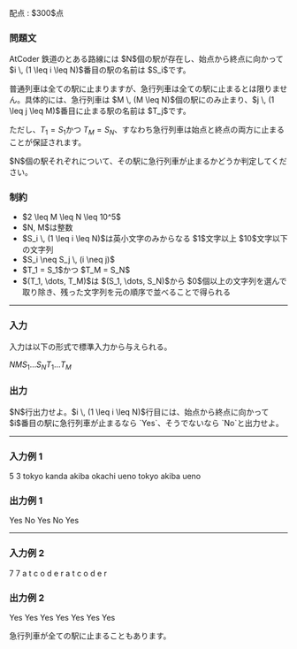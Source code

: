 
<div>

<span>

<span>

<p>
配点 : $300$点
</p>

<div>

<section>

### **問題文**

<p>
AtCoder 鉄道のとある路線には $N$個の駅が存在し、始点から終点に向かって $i \, (1 \leq i \leq N)$番目の駅の名前は $S_i$です。
</p>

<p>
普通列車は全ての駅に止まりますが、急行列車は全ての駅に止まるとは限りません。具体的には、急行列車は $M \, (M \leq N)$個の駅にのみ止まり、$j \, (1 \leq j \leq M)$番目に止まる駅の名前は $T_j$です。

ただし、$T_1 = S_1$かつ $T_M = S_N$、すなわち急行列車は始点と終点の両方に止まることが保証されます。
</p>

<p>
$N$個の駅それぞれについて、その駅に急行列車が止まるかどうか判定してください。
</p>

</section>

</div>

<div>

<section>

### **制約**

<ul>

<li>
$2 \leq M \leq N \leq 10^5$
</li>

<li>
$N, M$は整数
</li>

<li>
$S_i \, (1 \leq i \leq N)$は英小文字のみからなる $1$文字以上 $10$文字以下の文字列
</li>

<li>
$S_i \neq S_j \, (i \neq j)$
</li>

<li>
$T_1 = S_1$かつ $T_M = S_N$
</li>

<li>
$(T_1, \dots, T_M)$は $(S_1, \dots, S_N)$から $0$個以上の文字列を選んで取り除き、残った文字列を元の順序で並べることで得られる
</li>

</ul>

</section>

</div>

---

<div>

<div>

<section>

### **入力**

<p>
入力は以下の形式で標準入力から与えられる。
</p>

<div>

$N$$M$$S_1$$\ldots$$S_N$$T_1$$\ldots$$T_M$
</div>

</section>

</div>

<div>

<section>

### **出力**

<p>
$N$行出力せよ。$i \, (1 \leq i \leq N)$行目には、始点から終点に向かって $i$番目の駅に急行列車が止まるなら `Yes`、そうでないなら `No`と出力せよ。
</p>

</section>

</div>

</div>

---

<div>

<section>

### **入力例 1**

<div>

5 3
tokyo kanda akiba okachi ueno
tokyo akiba ueno

</div>

</section>

</div>

<div>

<section>

### **出力例 1**

<div>

Yes
No
Yes
No
Yes

</div>

</section>

</div>

---

<div>

<section>

### **入力例 2**

<div>

7 7
a t c o d e r
a t c o d e r

</div>

</section>

</div>

<div>

<section>

### **出力例 2**

<div>

Yes
Yes
Yes
Yes
Yes
Yes
Yes

</div>

<p>
急行列車が全ての駅に止まることもあります。
</p>

</section>

</div>

</span>

</span>

</div>
